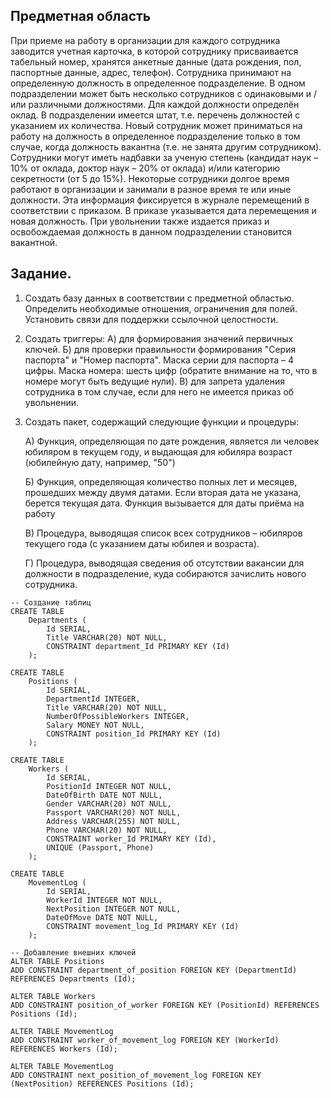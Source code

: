 ## Предметная область

При приеме на работу в организации для каждого сотрудника заводится учетная карточка, в которой сотруднику присваивается табельный номер, хранятся анкетные данные (дата рождения, пол, паспортные данные, адрес, телефон). Сотрудника принимают на определенную должность в определенное подразделение. В одном подразделении может быть несколько сотрудников с одинаковыми и /или различными должностями. Для каждой должности определён оклад. В подразделении имеется штат, т.е. перечень должностей с указанием их количества. Новый сотрудник может приниматься на работу на должность в определенное подразделение только в том случае, когда должность вакантна (т.е. не занята другим сотрудником).
Сотрудники могут иметь надбавки за ученую степень (кандидат наук – 10% от оклада, доктор наук – 20% от оклада) и/или категорию секретности (от 5 до 15%).
Некоторые сотрудники долгое время работают в организации и занимали в разное время те или иные должности. Эта информация фиксируется в журнале перемещений в соответствии с приказом. В приказе указывается дата перемещения и новая должность. При увольнении также издается приказ и освобождаемая должность в данном подразделении становится вакантной.

## Задание.

1.	Создать базу данных в соответствии с предметной областью. Определить необходимые отношения, ограничения для полей. Установить связи для поддержки ссылочной целостности.

2.	Создать триггеры:
А) для формирования значений первичных ключей.
Б) для проверки правильности формирования "Серия паспорта" и "Номер паспорта". Маска серии для паспорта – 4 цифры. Маска номера: шесть цифр (обратите внимание на то, что в номере могут быть ведущие нули).
В) для запрета удаления сотрудника в том случае, если для него не имеется приказ об увольнении.

3.	Создать пакет, содержащий следующие функции и процедуры:

	А) Функция, определяющая по дате рождения, является ли человек юбиляром в текущем году, и выдающая для юбиляра возраст (юбилейную дату, например, "50")

	Б) Функция, определяющая количество полных лет и месяцев, прошедших между двумя датами. Если вторая дата не указана, берется текущая дата. Функция вызывается для даты приёма на работу

	В) Процедура, выводящая список всех сотрудников – юбиляров текущего года (с указанием даты юбилея и возраста).

	Г) Процедура, выводящая сведения об отсутствии вакансии для должности в подразделение, куда собираются зачислить нового сотрудника.



```PostgreSQL
-- Создание таблиц
CREATE TABLE
	Departments (
		Id SERIAL,
		Title VARCHAR(20) NOT NULL,
		CONSTRAINT department_Id PRIMARY KEY (Id)
	);

CREATE TABLE
	Positions (
		Id SERIAL,
		DepartmentId INTEGER,
		Title VARCHAR(20) NOT NULL,
		NumberOfPossibleWorkers INTEGER,
		Salary MONEY NOT NULL,
		CONSTRAINT position_Id PRIMARY KEY (Id)
	);

CREATE TABLE
	Workers (
		Id SERIAL,
		PositionId INTEGER NOT NULL,
		DateOfBirth DATE NOT NULL,
		Gender VARCHAR(20) NOT NULL,
		Passport VARCHAR(20) NOT NULL,
		Address VARCHAR(255) NOT NULL,
		Phone VARCHAR(20) NOT NULL,
		CONSTRAINT worker_Id PRIMARY KEY (Id),
		UNIQUE (Passport, Phone)
	);

CREATE TABLE
	MovementLog (
		Id SERIAL,
		WorkerId INTEGER NOT NULL,
		NextPosition INTEGER NOT NULL,
		DateOfMove DATE NOT NULL,
		CONSTRAINT movement_log_Id PRIMARY KEY (Id)
	);

-- Добавление внешних ключей
ALTER TABLE Positions
ADD CONSTRAINT department_of_position FOREIGN KEY (DepartmentId) REFERENCES Departments (Id);

ALTER TABLE Workers
ADD CONSTRAINT position_of_worker FOREIGN KEY (PositionId) REFERENCES Positions (Id);

ALTER TABLE MovementLog
ADD CONSTRAINT worker_of_movement_log FOREIGN KEY (WorkerId) REFERENCES Workers (Id);

ALTER TABLE MovementLog
ADD CONSTRAINT next_position_of_movement_log FOREIGN KEY (NextPosition) REFERENCES Positions (Id);
```